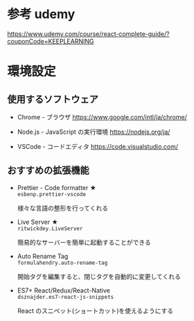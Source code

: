 # 参考 udemy

https://www.udemy.com/course/react-complete-guide/?couponCode=KEEPLEARNING

# 環境設定

## 使用するソフトウェア

- Chrome - ブラウザ
  https://www.google.com/intl/ja/chrome/

- Node.js - JavaScript の実行環境
  https://nodejs.org/ja/

- VSCode - コードエディタ
  https://code.visualstudio.com/

## おすすめの拡張機能

- Prettier - Code formatter ★  
  `esbenp.prettier-vscode`

  様々な言語の整形を行ってくれる

- Live Server ★  
  `ritwickdey.LiveServer`

  簡易的なサーバーを簡単に起動することができる

- Auto Rename Tag  
  `formulahendry.auto-rename-tag`

  開始タグを編集すると、閉じタグを自動的に変更してくれる

- ES7+ React/Redux/React-Native  
  `dsznajder.es7-react-js-snippets`

  React のスニペット(ショートカット)を使えるようにする
